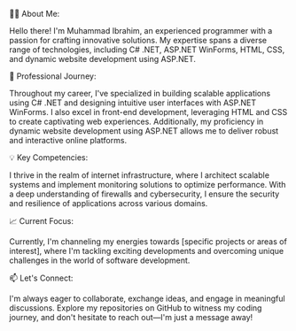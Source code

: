 👨‍💻 About Me:

Hello there! I'm Muhammad Ibrahim, an experienced programmer with a passion for crafting innovative solutions. My expertise spans a diverse range of technologies, including C# .NET, ASP.NET WinForms, HTML, CSS, and dynamic website development using ASP.NET.

🚀 Professional Journey:

Throughout my career, I've specialized in building scalable applications using C# .NET and designing intuitive user interfaces with ASP.NET WinForms. I also excel in front-end development, leveraging HTML and CSS to create captivating web experiences. Additionally, my proficiency in dynamic website development using ASP.NET allows me to deliver robust and interactive online platforms.

💡 Key Competencies:

I thrive in the realm of internet infrastructure, where I architect scalable systems and implement monitoring solutions to optimize performance. With a deep understanding of firewalls and cybersecurity, I ensure the security and resilience of applications across various domains.

📈 Current Focus:

Currently, I'm channeling my energies towards [specific projects or areas of interest], where I'm tackling exciting developments and overcoming unique challenges in the world of software development.

📫 Let's Connect:

I'm always eager to collaborate, exchange ideas, and engage in meaningful discussions. Explore my repositories on GitHub to witness my coding journey, and don't hesitate to reach out—I'm just a message away!
